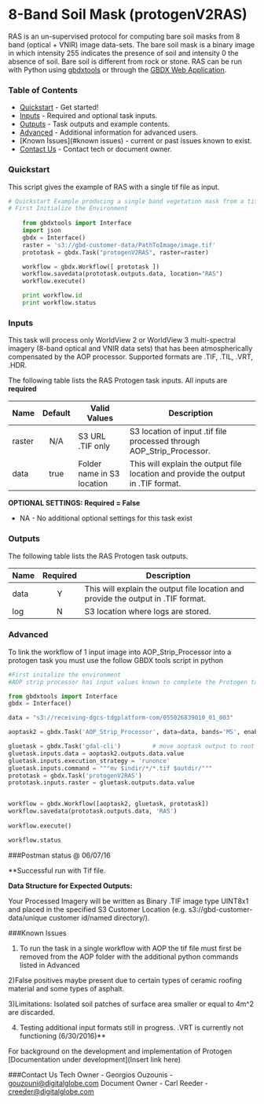 # 8-Band Soil Mask (protogenV2RAS)

RAS is an un-supervised protocol for computing bare soil masks from 8 band (optical + VNIR) image data-sets. The bare soil mask is a binary image in which intensity 255 indicates the presence of soil and intensity 0 the absence of soil. Bare soil is different from rock or stone. 
RAS can be run with Python using   [gbdxtools](https://github.com/DigitalGlobe/gbdxtools) or through the [GBDX Web Application](https://gbdx.geobigdata.io/materials/).  

### Table of Contents
 * [Quickstart](#quickstart) - Get started!
 * [Inputs](#inputs) - Required and optional task inputs.
 * [Outputs](#outputs) - Task outputs and example contents.
 * [Advanced](#advanced) - Additional information for advanced users.
 * [Known Issues](#known issues) - current or past issues known to exist.
 * [Contact Us](#contact-us) - Contact tech or document owner.

### Quickstart

This script gives the example of RAS with a single tif file as input. 

```python
# Quickstart Example producing a single band vegetation mask from a tif file.
# First Initialize the Environment
	
	from gbdxtools import Interface 
    import json
    gbdx = Interface()
    raster = 's3://gbd-customer-data/PathToImage/image.tif'
    prototask = gbdx.Task("protogenV2RAS", raster=raster)

    workflow = gbdx.Workflow([ prototask ])  
    workflow.savedata(prototask.outputs.data, location="RAS")
    workflow.execute()

    print workflow.id
    print workflow.status
```
	
### Inputs

This task will process only WorldView 2 or WorldView 3 multi-spectral imagery (8-band optical and VNIR data sets) that has been atmospherically compensated by the AOP processor.  Supported formats are .TIF, .TIL, .VRT, .HDR.

The following table lists the RAS Protogen task inputs.
All inputs are **required**

Name                     |       Default         |        Valid Values             |   Description
-------------------------|:---------------------:|---------------------------------|-----------------
raster                   |          N/A          | S3 URL   .TIF only              | S3 location of input .tif file processed through AOP_Strip_Processor.
data                     |         true          | Folder name in S3 location      | This will explain the output file location and provide the output in .TIF format.

**OPTIONAL SETTINGS: Required = False**

* NA - No additional optional settings for this task exist


### Outputs

The following table lists the RAS Protogen task outputs.

Name | Required |   Description
-----|:--------:|-----------------
data |     Y    | This will explain the output file location and provide the output in .TIF format.
log  |     N    | S3 location where logs are stored.


### Advanced
To link the workflow of 1 input image into AOP_Strip_Processor into a protogen task you must use the follow GBDX tools script in python

```python
#First initalize the environment 
#AOP strip processor has input values known to complete the Protogen tasks

from gbdxtools import Interface
gbdx = Interface()

data = "s3://receiving-dgcs-tdgplatform-com/055026839010_01_003"

aoptask2 = gbdx.Task('AOP_Strip_Processor', data=data, bands='MS', enable_acomp=True, enable_pansharpen=False, enable_dra=False)     # creates acomp'd multispectral image

gluetask = gbdx.Task('gdal-cli')         # move aoptask output to root where prototask can find it
gluetask.inputs.data = aoptask2.outputs.data.value
gluetask.inputs.execution_strategy = 'runonce'
gluetask.inputs.command = """mv $indir/*/*.tif $outdir/"""
prototask = gbdx.Task('protogenV2RAS')
prototask.inputs.raster = gluetask.outputs.data.value


workflow = gbdx.Workflow([aoptask2, gluetask, prototask])
workflow.savedata(prototask.outputs.data, 'RAS')
  
workflow.execute()

workflow.status
```

###Postman status @ 06/07/16

**Successful run with Tif file.  



**Data Structure for Expected Outputs:**

Your Processed Imagery will be written as Binary .TIF image type UINT8x1 and placed in the specified S3 Customer Location (e.g.  s3://gbd-customer-data/unique customer id/named directory/).  

###Known Issues
1) To run the task in a single workflow with AOP the tif file must first be removed from the AOP folder with the additional python commands listed in Advanced

2)False positives maybe present due to certain types of ceramic roofing material and some types of asphalt.

3)Limitations: Isolated soil patches of surface area smaller or equal to 4m^2 are discarded. 

4) Testing additional input formats still in progress.  .VRT is currently not functioning (6/30/2016)**

For background on the development and implementation of  Protogen  [Documentation under development](Insert link here)

###Contact Us
Tech Owner - Georgios Ouzounis - gouzouni@digitalglobe.com
Document Owner - Carl Reeder - creeder@digitalglobe.com

